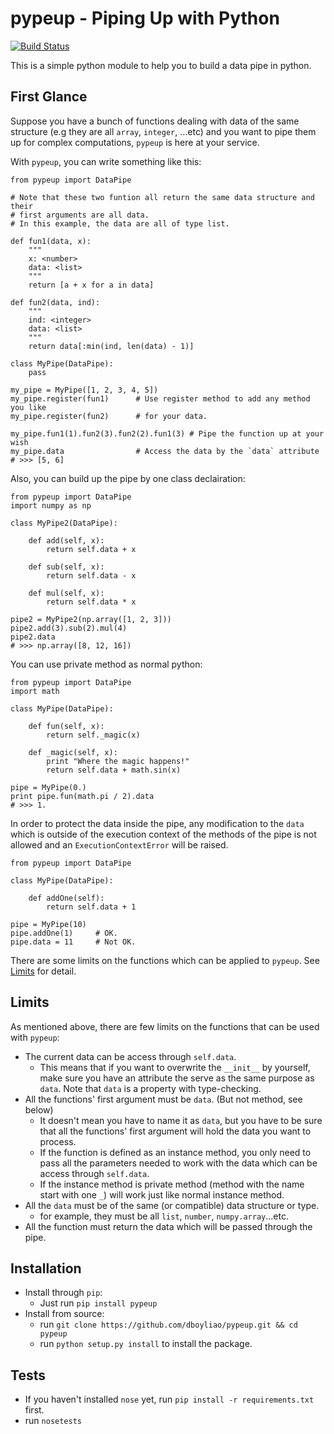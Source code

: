 # pypeup - Piping Up with Python

[![Build Status](https://travis-ci.org/dboyliao/pypeup.svg?branch=master)](https://travis-ci.org/dboyliao/pypeup)

This is a simple python module to help you to build a data pipe in python.

## First Glance

Suppose you have a bunch of functions dealing with data of the same structure (e.g they are all `array`, `integer`, ...etc) and you want to pipe them up for complex computations, `pypeup` is here at your service.

With `pypeup`, you can write something like this:

```{python}
from pypeup import DataPipe

# Note that these two funtion all return the same data structure and their
# first arguments are all data.
# In this example, the data are all of type list.

def fun1(data, x):
    """
    x: <number>
    data: <list>
    """
    return [a + x for a in data]

def fun2(data, ind):
    """
    ind: <integer>
    data: <list>
    """
    return data[:min(ind, len(data) - 1)]

class MyPipe(DataPipe):
    pass

my_pipe = MyPipe([1, 2, 3, 4, 5])
my_pipe.register(fun1)      # Use register method to add any method you like 
my_pipe.register(fun2)      # for your data.

my_pipe.fun1(1).fun2(3).fun2(2).fun1(3) # Pipe the function up at your wish
my_pipe.data                # Access the data by the `data` attribute
# >>> [5, 6]
```

Also, you can build up the pipe by one class declairation:

```{python}
from pypeup import DataPipe
import numpy as np

class MyPipe2(DataPipe):

    def add(self, x):
        return self.data + x

    def sub(self, x):
        return self.data - x

    def mul(self, x):
        return self.data * x

pipe2 = MyPipe2(np.array([1, 2, 3]))
pipe2.add(3).sub(2).mul(4)
pipe2.data
# >>> np.array([8, 12, 16])
```

You can use private method as normal python:

```{python}
from pypeup import DataPipe
import math

class MyPipe(DataPipe):

    def fun(self, x):
        return self._magic(x)

    def _magic(self, x):
        print "Where the magic happens!"
        return self.data + math.sin(x)

pipe = MyPipe(0.)
print pipe.fun(math.pi / 2).data
# >>> 1.
```

In order to protect the data inside the pipe, any modification to the `data` which is outside of the execution context of the methods of the pipe is not allowed and an `ExecutionContextError` will be raised.

```{python}
from pypeup import DataPipe

class MyPipe(DataPipe):

    def addOne(self):
        return self.data + 1

pipe = MyPipe(10)
pipe.addOne(1)     # OK.
pipe.data = 11     # Not OK.
```

There are some limits on the functions which can be applied to `pypeup`.
See [Limits](https://github.com/dboyliao/pypipe#limits) for detail.

## Limits

As mentioned above, there are few limits on the functions that can be used with `pypeup`:

- The current data can be access through `self.data`.
    - This means that if you want to overwrite the `__init__` by yourself, make sure you have an attribute the serve as the same purpose as `data`. Note that `data` is a property with type-checking.
- All the functions' first argument must be `data`. (But not method, see below)
    - It doesn't mean you have to name it as `data`, but you have to be sure that all the functions' first argument will hold the data you want to process.
    - If the function is defined as an instance method, you only need to pass all the parameters needed to work with the data which can be access through `self.data`.
    - If the instance method is private method (method with the name start with one `_`) will work just like normal instance method.
- All the `data` must be of the same (or compatible) data structure or type.
    - for example, they must be all `list`, `number`, `numpy.array`...etc.
- All the function must return the data which will be passed through the pipe.

## Installation

- Install through `pip`:
    - Just run `pip install pypeup`
- Install from source:
    - run `git clone https://github.com/dboyliao/pypeup.git && cd pypeup`
    - run `python setup.py install` to install the package.

## Tests

- If you haven't installed `nose` yet, run `pip install -r requirements.txt` first.
- run `nosetests`
